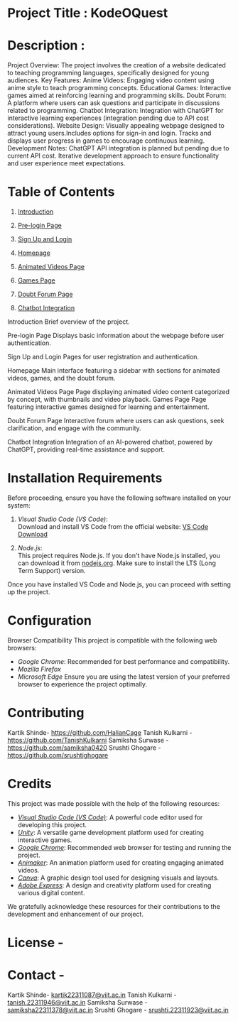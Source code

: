 # Project Title : KodeOQuest
# Description : 
Project Overview:
The project involves the creation of a website dedicated to teaching programming languages, specifically designed for young audiences.
Key Features:
Anime Videos: Engaging video content using anime style to teach programming concepts.
Educational Games: Interactive games aimed at reinforcing learning and programming skills.
Doubt Forum: A platform where users can ask questions and participate in discussions related to programming.
Chatbot Integration: Integration with ChatGPT for interactive learning experiences (integration pending due to API cost considerations).
Website Design:
Visually appealing webpage designed to attract young users.Includes options for sign-in and login.
Tracks and displays user progress in games to encourage continuous learning.
Development Notes:
ChatGPT API integration is planned but pending due to current API cost.
Iterative development approach to ensure functionality and user experience meet expectations.

# Table of Contents

1. [Introduction](#introduction)

2. [Pre-login Page](#pre-login-page)

3. [Sign Up and Login](#sign-up-and-login)

4. [Homepage](#homepage)

5. [Animated Videos Page](#animated-videos-page)

6. [Games Page](#games-page)

7. [Doubt Forum Page](#doubt-forum-page)

8. [Chatbot Integration](#chatbot-integration)





 Introduction
Brief overview of the project.

Pre-login Page
Displays basic information about the webpage before user authentication.

Sign Up and Login
Pages for user registration and authentication.

Homepage
Main interface featuring a sidebar with sections for animated videos, games, and the doubt forum.

Animated Videos Page
Page displaying animated video content categorized by concept, with thumbnails and video playback.
Games Page
Page featuring interactive games designed for learning and entertainment.

Doubt Forum Page
Interactive forum where users can ask questions, seek clarification, and engage with the community.

Chatbot Integration
Integration of an AI-powered chatbot, powered by ChatGPT, providing real-time assistance and support.



# Installation Requirements

Before proceeding, ensure you have the following software installed on your system:

1. *Visual Studio Code (VS Code)*:  
   Download and install VS Code from the official website: [VS Code Download](https://code.visualstudio.com/)

2. *Node.js*:  
   This project requires Node.js. If you don't have Node.js installed, you can download it from [nodejs.org](https://nodejs.org/). Make sure to install the LTS (Long Term Support) version.

Once you have installed VS Code and Node.js, you can proceed with setting up the project.


# Configuration
Browser Compatibility
This project is compatible with the following web browsers:
- *Google Chrome*: Recommended for best performance and compatibility.
- *Mozilla Firefox*
- *Microsoft Edge*
Ensure you are using the latest version of your preferred browser to experience the project optimally.

# Contributing
Kartik Shinde- https://github.com/HalianCage
Tanish Kulkarni - https://github.com/TanishKulkarni
Samiksha Surwase - https://github.com/samiksha0420 
Srushti Ghogare - https://github.com/srushtighogare




# Credits

This project was made possible with the help of the following resources:

- *[Visual Studio Code (VS
Code)](https://code.visualstudio.com/)*: A powerful code editor used for developing this project.
- *[Unity](https://unity.com/)*: A versatile game development platform used for creating interactive games.
- *[Google Chrome](https://www.google.com/chrome/)*: Recommended web browser for testing and running the project.
- *[Animaker](https://www.animaker.com/)*: An animation platform used for creating engaging animated videos.
- *[Canva](https://www.canva.com/)*: A graphic design tool used for designing visuals and layouts.
- *[Adobe Express](https://www.adobe.com/express/)*: A design and creativity platform used for creating various digital content.

We gratefully acknowledge these resources for their contributions to the development and enhancement of our project.


# License -

# Contact -   

Kartik Shinde- kartik22311087@viit.ac.in
Tanish Kulkarni - tanish.22311946@viit.ac.in 
Samiksha Surwase - samiksha22311378@viit.ac.in
Srushti Ghogare - srushti.22311923@viit.ac.in 







